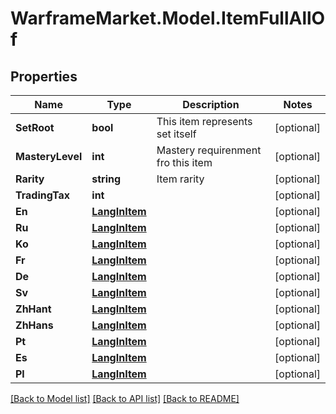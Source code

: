 # WarframeMarket.Model.ItemFullAllOf

## Properties

Name | Type | Description | Notes
------------ | ------------- | ------------- | -------------
**SetRoot** | **bool** | This item represents set itself | [optional] 
**MasteryLevel** | **int** | Mastery requirenment fro this item | [optional] 
**Rarity** | **string** | Item rarity | [optional] 
**TradingTax** | **int** |  | [optional] 
**En** | [**LangInItem**](.md) |  | [optional] 
**Ru** | [**LangInItem**](.md) |  | [optional] 
**Ko** | [**LangInItem**](.md) |  | [optional] 
**Fr** | [**LangInItem**](.md) |  | [optional] 
**De** | [**LangInItem**](.md) |  | [optional] 
**Sv** | [**LangInItem**](.md) |  | [optional] 
**ZhHant** | [**LangInItem**](.md) |  | [optional] 
**ZhHans** | [**LangInItem**](.md) |  | [optional] 
**Pt** | [**LangInItem**](.md) |  | [optional] 
**Es** | [**LangInItem**](.md) |  | [optional] 
**Pl** | [**LangInItem**](.md) |  | [optional] 

[[Back to Model list]](../README.md#documentation-for-models) [[Back to API list]](../README.md#documentation-for-api-endpoints) [[Back to README]](../README.md)

